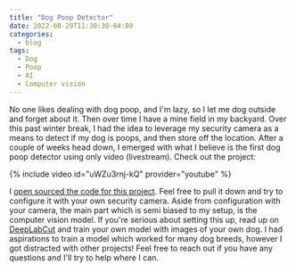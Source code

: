 ```yaml
---
title: "Dog Poop Detector"
date: 2022-08-29T11:30:30-04:00
categories:
  - blog
tags:
  - Dog
  - Poop
  - AI
  - Computer vision
---
```

No one likes dealing with dog poop, and I'm lazy, so I let me dog outside and forget about it. Then over time I have a mine field in my backyard. Over this past winter break, I had the idea to leverage my security camera as a means to detect if my dog is poops, and then store off the location. After a couple of weeks head down, I emerged with what I believe is the first dog poop detector using only video (livestream). Check out the project:

{% include video id="uWZu3rnj-kQ" provider="youtube" %}

I [open sourced the code for this project][project-code]. Feel free to pull it down and try to configure it with your own security camera. Aside from configuration with your camera, the main part which is semi biased to my setup, is the computer vision model. If you're serious about setting this up, read up on [DeepLabCut][deep-lab-cut] and train your own model with images of your own dog. I had aspirations to train a model which worked for many dog breeds, however I got distracted with other projects! Feel free to reach out if you have any questions and I'll try to help where I can.

[project-code]: https://github.com/calebolson123
[deep-lab-cut]: https://github.com/DeepLabCut/DeepLabCut